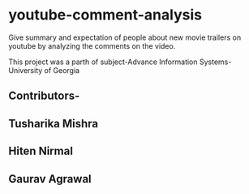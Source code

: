 # youtube-comment-analysis
Give summary and expectation of people about new movie trailers on youtube by analyzing the comments on the video.

This project was a parth of subject-Advance Information Systems- University of Georgia

## Contributors-
## Tusharika Mishra
## Hiten Nirmal
## Gaurav Agrawal

